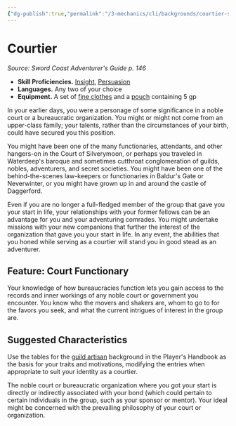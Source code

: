 ```yaml
---
{"dg-publish":true,"permalink":"/3-mechanics/cli/backgrounds/courtier-scag/","tags":["ttrpg-cli/background","ttrpg-cli/compendium/src/5e/scag"],"noteIcon":""}
---
```


# Courtier
*Source: Sword Coast Adventurer's Guide p. 146*  


- **Skill Proficiencies.** [Insight](3-Mechanics/CLI/rules/skills.md#Insight), [Persuasion](3-Mechanics/CLI/rules/skills.md#Persuasion)  
- **Languages.** Any two of your choice  
- **Equipment.** A set of [fine clothes](3-Mechanics/CLI/items/fine-clothes.md) and a [pouch](3-Mechanics/CLI/items/pouch.md) containing 5 gp  

In your earlier days, you were a personage of some significance in a noble court or a bureaucratic organization. You might or might not come from an upper-class family; your talents, rather than the circumstances of your birth, could have secured you this position.

You might have been one of the many functionaries, attendants, and other hangers-on in the Court of Silverymoon, or perhaps you traveled in Waterdeep's baroque and sometimes cutthroat conglomeration of guilds, nobles, adventurers, and secret societies. You might have been one of the behind-the-scenes law-keepers or functionaries in Baldur's Gate or Neverwinter, or you might have grown up in and around the castle of Daggerford.

Even if you are no longer a full-fledged member of the group that gave you your start in life, your relationships with your former fellows can be an advantage for you and your adventuring comrades. You might undertake missions with your new companions that further the interest of the organization that gave you your start in life. In any event, the abilities that you honed while serving as a courtier will stand you in good stead as an adventurer.

## Feature: Court Functionary

Your knowledge of how bureaucracies function lets you gain access to the records and inner workings of any noble court or government you encounter. You know who the movers and shakers are, whom to go to for the favors you seek, and what the current intrigues of interest in the group are.

## Suggested Characteristics

Use the tables for the [guild artisan](3-Mechanics/CLI/backgrounds/guild-artisan.md) background in the Player's Handbook as the basis for your traits and motivations, modifying the entries when appropriate to suit your identity as a courtier.

The noble court or bureaucratic organization where you got your start is directly or indirectly associated with your bond (which could pertain to certain individuals in the group, such as your sponsor or mentor). Your ideal might be concerned with the prevailing philosophy of your court or organization.